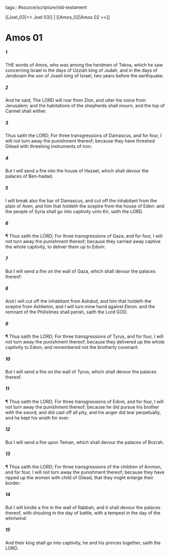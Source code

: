 tags:: #source/scripture/old-testament

[[Joel_03|<< Joel 03]] | [[Amos_02|Amos 02 >>]]

# Amos 01

##### 1

THE words of Amos, who was among the herdmen of Tekoa, which he saw concerning Israel in the days of Uzziah king of Judah, and in the days of Jeroboam the son of Joash king of Israel, two years before the earthquake.

##### 2

And he said, The LORD will roar from Zion, and utter his voice from Jerusalem; and the habitations of the shepherds shall mourn, and the top of Carmel shall wither.

##### 3

Thus saith the LORD; For three transgressions of Damascus, and for four, I will not turn away the punishment thereof; because they have threshed Gilead with threshing instruments of iron:

##### 4

But I will send a fire into the house of Hazael, which shall devour the palaces of Ben-hadad.

##### 5

I will break also the bar of Damascus, and cut off the inhabitant from the plain of Aven, and him that holdeth the sceptre from the house of Eden: and the people of Syria shall go into captivity unto Kir, saith the LORD.

##### 6

¶ Thus saith the LORD; For three transgressions of Gaza, and for four, I will not turn away the punishment thereof; because they carried away captive the whole captivity, to deliver them up to Edom:

##### 7

But I will send a fire on the wall of Gaza, which shall devour the palaces thereof:

##### 8

And I will cut off the inhabitant from Ashdod, and him that holdeth the sceptre from Ashkelon, and I will turn mine hand against Ekron: and the remnant of the Philistines shall perish, saith the Lord GOD.

##### 9

¶ Thus saith the LORD; For three transgressions of Tyrus, and for four, I will not turn away the punishment thereof; because they delivered up the whole captivity to Edom, and remembered not the brotherly covenant:

##### 10

But I will send a fire on the wall of Tyrus, which shall devour the palaces thereof.

##### 11

¶ Thus saith the LORD; For three transgressions of Edom, and for four, I will not turn away the punishment thereof; because he did pursue his brother with the sword, and did cast off all pity, and his anger did tear perpetually, and he kept his wrath for ever:

##### 12

But I will send a fire upon Teman, which shall devour the palaces of Bozrah.

##### 13

¶ Thus saith the LORD; For three transgressions of the children of Ammon, and for four, I will not turn away the punishment thereof; because they have ripped up the women with child of Gilead, that they might enlarge their border:

##### 14

But I will kindle a fire in the wall of Rabbah, and it shall devour the palaces thereof, with shouting in the day of battle, with a tempest in the day of the whirlwind:

##### 15

And their king shall go into captivity, he and his princes together, saith the LORD.
